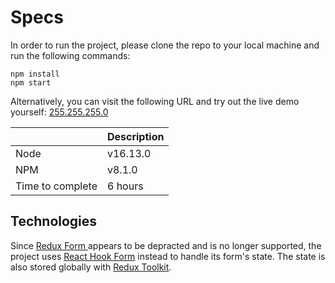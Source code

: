 # Specs

In order to run the project, please clone the repo to your local machine and run the following commands:

    npm install
    npm start

Alternatively, you can visit the following URL and try out the live demo yourself:
[255.255.255.0](www.placeholder.ocm)

|                  | Description |
| ---------------- | ----------- |
| Node             | v16.13.0    |
| NPM              | v8.1.0      |
| Time to complete | 6 hours     |

## Technologies

Since [Redux Form ](https://redux-form.com/8.3.0/) appears to be depracted and is no longer supported, the project uses [React Hook Form](https://react-hook-form.com/) instead to handle its form's state. The state is also stored globally with [Redux Toolkit](https://redux-toolkit.js.org/).
